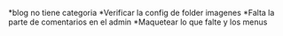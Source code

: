 *blog no tiene categoria
*Verificar la config de folder imagenes
*Falta la parte de comentarios en el admin
*Maquetear lo que falte y los menus